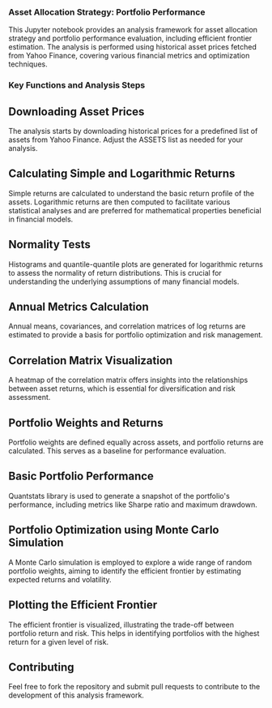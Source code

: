 ### Asset Allocation Strategy: Portfolio Performance
This Jupyter notebook provides an analysis framework for asset allocation strategy and portfolio performance evaluation, including efficient frontier estimation. The analysis is performed using historical asset prices fetched from Yahoo Finance, covering various financial metrics and optimization techniques.

### Key Functions and Analysis Steps
## Downloading Asset Prices
The analysis starts by downloading historical prices for a predefined list of assets from Yahoo Finance. Adjust the ASSETS list as needed for your analysis.

## Calculating Simple and Logarithmic Returns
Simple returns are calculated to understand the basic return profile of the assets. Logarithmic returns are then computed to facilitate various statistical analyses and are preferred for mathematical properties beneficial in financial models.

## Normality Tests
Histograms and quantile-quantile plots are generated for logarithmic returns to assess the normality of return distributions. This is crucial for understanding the underlying assumptions of many financial models.

## Annual Metrics Calculation
Annual means, covariances, and correlation matrices of log returns are estimated to provide a basis for portfolio optimization and risk management.

## Correlation Matrix Visualization
A heatmap of the correlation matrix offers insights into the relationships between asset returns, which is essential for diversification and risk assessment.

## Portfolio Weights and Returns
Portfolio weights are defined equally across assets, and portfolio returns are calculated. This serves as a baseline for performance evaluation.

## Basic Portfolio Performance
Quantstats library is used to generate a snapshot of the portfolio's performance, including metrics like Sharpe ratio and maximum drawdown.

## Portfolio Optimization using Monte Carlo Simulation
A Monte Carlo simulation is employed to explore a wide range of random portfolio weights, aiming to identify the efficient frontier by estimating expected returns and volatility.

## Plotting the Efficient Frontier
The efficient frontier is visualized, illustrating the trade-off between portfolio return and risk. This helps in identifying portfolios with the highest return for a given level of risk.

## Contributing
Feel free to fork the repository and submit pull requests to contribute to the development of this analysis framework.
